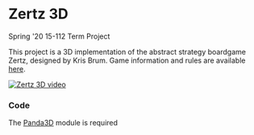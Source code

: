 # Zertz 3D

Spring '20 15-112 Term Project

This project is a 3D implementation of the abstract strategy boardgame Zertz, designed by Kris Brum. Game information and rules are available [here]( http://www.gipf.com/zertz/index.html). 

[![Zertz 3D video](https://img.youtube.com/vi/yCdGfdmuBO4/0.jpg)](https://youtu.be/yCdGfdmuBO4)

### Code

The [Panda3D](https://www.panda3d.org/) module is required



